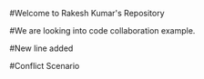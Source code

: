 #Welcome to Rakesh Kumar's Repository


#We are looking into code collaboration example.

#New line added

#Conflict Scenario
